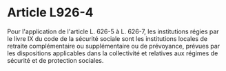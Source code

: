 # Article L926-4

Pour l'application de l'article L. 626-5 à L. 626-7, les institutions régies par le livre IX du code de la sécurité sociale sont les institutions locales de retraite complémentaire ou supplémentaire ou de prévoyance, prévues par les dispositions applicables dans la collectivité et relatives aux régimes de sécurité et de protection sociales.